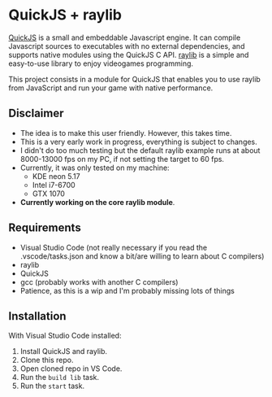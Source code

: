 # QuickJS + raylib
[QuickJS](https://github.com/ldarren/QuickJS "QuickJS repo") is a small and embeddable Javascript engine. It can compile Javascript sources to executables with no external dependencies, and supports native modules using the QuickJS C API.
[raylib](https://github.com/raysan5/raylib "raylib repo") is a simple and easy-to-use library to enjoy videogames programming.

This project consists in a module for QuickJS that enables you to use raylib from JavaScript and run your game with native performance.

## Disclaimer
- The idea is to make this user friendly. However, this takes time.
- This is a very early work in progress, everything is subject to changes.
- I didn't do too much testing but the default raylib example runs at about 8000-13000 fps on my PC, if not setting the target to 60 fps.
- Currently, it was only tested on my machine:
	- KDE neon 5.17
	- Intel i7-6700
	- GTX 1070
- **Currently working on the core raylib module**.

## Requirements
- Visual Studio Code (not really necessary if you read the .vscode/tasks.json and know a bit/are willing to learn about C compilers)
- raylib
- QuickJS
- gcc (probably works with another C compilers)
- Patience, as this is a wip and I'm probably missing lots of things

## Installation
With Visual Studio Code installed:
1. Install QuickJS and raylib.
2. Clone this repo.
3. Open cloned repo in VS Code.
4. Run the ```build lib``` task.
5. Run the ```start``` task.
